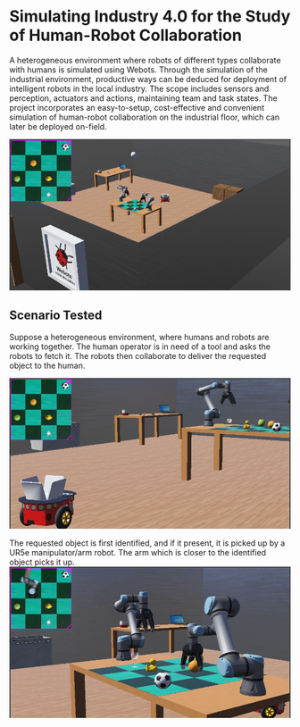# Simulating Industry 4.0 for the Study of Human-Robot Collaboration
A heterogeneous environment where robots of different types collaborate with humans is simulated using Webots.
Through the simulation of the industrial environment, productive ways can be deduced for deployment of intelligent robots in the local industry. 
The scope includes sensors and perception, actuators and actions, maintaining team and task states.
The project incorporates an easy-to-setup, cost-effective and convenient simulation of human-robot collaboration on the industrial floor, which can later be deployed on-field. 

![A broad shot of the simulation](./assets/images/simulation_view.png)

## Scenario Tested
Suppose a heterogeneous environment, where humans and robots are working together.
The human operator is in need of a tool and asks the robots to fetch it.
The robots then collaborate to deliver the requested object to the human. 

![A closeup shot of the simulation](./assets/images/simulation_closeup.png)

The requested object is first identified, and if it present, it is picked up by a UR5e manipulator/arm robot. The arm which is closer to the identified object picks it up.
![A ur5e manipulator robot picking up the requested object](./assets/images/ur5e_pick_place.png)



